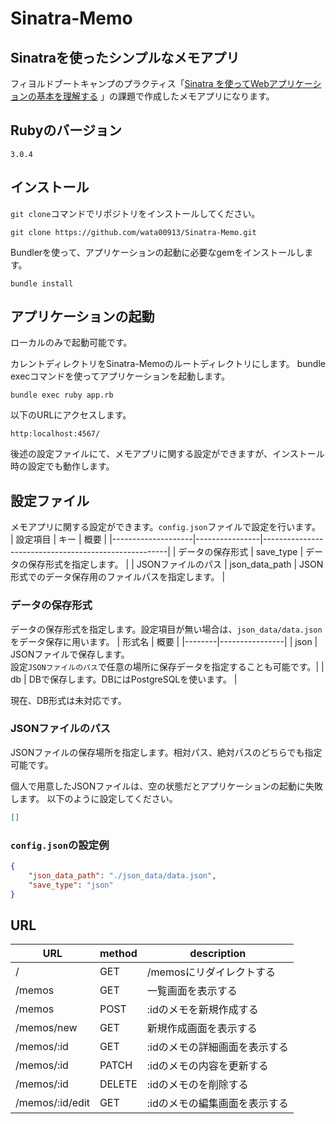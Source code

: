 # Sinatra-Memo
## Sinatraを使ったシンプルなメモアプリ
フィヨルドブートキャンプのプラクティス「[Sinatra を使ってWebアプリケーションの基本を理解する](https://bootcamp.fjord.jp/practices/157)
」の課題で作成したメモアプリになります。

## Rubyのバージョン
`3.0.4`

## インストール
`git clone`コマンドでリポジトリをインストールしてください。
```shell
git clone https://github.com/wata00913/Sinatra-Memo.git
```

Bundlerを使って、アプリケーションの起動に必要なgemをインストールします。
```shell
bundle install
```

## アプリケーションの起動
ローカルのみで起動可能です。

カレントディレクトリをSinatra-Memoのルートディレクトリにします。
bundle execコマンドを使ってアプリケーションを起動します。
```shell
bundle exec ruby app.rb
```

以下のURLにアクセスします。
```shell
http:localhost:4567/
```

後述の設定ファイルにて、メモアプリに関する設定ができますが、インストール時の設定でも動作します。

## 設定ファイル
メモアプリに関する設定ができます。`config.json`ファイルで設定を行います。
| 設定項目           | キー           | 概要                                                 |
|--------------------|----------------|------------------------------------------------------|
| データの保存形式   | save_type      | データの保存形式を指定します。                       |
| JSONファイルのパス | json_data_path | JSON形式でのデータ保存用のファイルパスを指定します。 |

### データの保存形式
データの保存形式を指定します。設定項目が無い場合は、`json_data/data.json`をデータ保存に用います。
| 形式名 | 概要           |
|--------|----------------|
| json   | JSONファイルで保存します。</br> 設定`JSONファイルのパス`で任意の場所に保存データを指定することも可能です。|
| db     | DBで保存します。DBにはPostgreSQLを使います。 |

現在、DB形式は未対応です。

### JSONファイルのパス
JSONファイルの保存場所を指定します。相対パス、絶対パスのどちらでも指定可能です。</br>

個人で用意したJSONファイルは、空の状態だとアプリケーションの起動に失敗します。
以下のように設定してください。
```json
[]
```

### `config.json`の設定例
```json
{
    "json_data_path": "./json_data/data.json",
    "save_type": "json"
}
```

## URL
| URL             | method | description                   |
|-----------------|--------|-------------------------------|
| /               | GET    | /memosにリダイレクトする      |
| /memos          | GET    | 一覧画面を表示する            |
| /memos          | POST   | :idのメモを新規作成する       |
| /memos/new      | GET    | 新規作成画面を表示する        |
| /memos/:id      | GET    | :idのメモの詳細画面を表示する |
| /memos/:id      | PATCH  | :idのメモの内容を更新する     |
| /memos/:id      | DELETE | :idのメモのを削除する         |
| /memos/:id/edit | GET    | :idのメモの編集画面を表示する |
